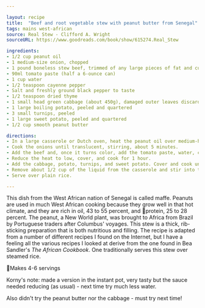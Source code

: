 ```yaml
---

layout: recipe
title:  "Beef and root vegetable stew with peanut butter from Senegal"
tags: mains west-african
source: Real Stew - Clifford A. Wright
sourceURL: https://www.goodreads.com/book/show/615274.Real_Stew

ingredients:
- 1/2 cup peanut oil
- 1 medium-size onion, chopped
- 1 pound boneless stew beef, trimmed of any large pieces of fat and cut into 1-inch cubes
- 90ml tomato paste (half a 6-ounce can)
- 1 cup water
- 1/2 teaspoon cayenne pepper
- Salt and freshly ground black pepper to taste
- 1/2 teaspoon dried thyme
- 1 small head green cabbage (about 450g), damaged outer leaves discarded, cored, and cut into 8 wedges
- 1 large boiling potato, peeled and quartered
- 3 small turnips, peeled
- 1 large sweet potato, peeled and quartered
- 1/2 cup smooth peanut butter

directions:
- In a large casserole or Dutch oven, heat the peanut oil over medium-high heat.
- Cook the onions until translucent, stirring, about 5 minutes.
- Add the beef and, once it turns color, add the tomato paste, water, cayenne, salt and black pepper, and thyme.
- Reduce the heat to low, cover, and cook for 1 hour.
- Add the cabbage, potato, turnips, and sweet potato. Cover and cook until tender, 2 to 2 1/2 hours.
- Remove about 1/2 cup of the liquid from the casserole and stir into the peanut butter in a small bowl. Pour this sauce over the meat and cook for 5 minutes.
- Serve over plain rice.

---
```

This dish from the West African
nation of Senegal is called maffe. Peanuts
are used in much West African cooking
because they grow well in that hot climate,
and they are rich in oil, 43 to 55 percent, and
protein, 25 to 28 percent. The peanut, a New
World plant, was brought to Africa from Brazil
by Portuguese traders after Columbus' voyages.
This stew is a thick, rib-sticking preparation that is both nutritious and filling. The
recipe is adapted from a number of different
recipes I found on the Internet, but I have a
feeling all the various recipes I looked at derive
from the one found in Bea Sandler's _The African
Cookbook_. One traditionally serves this stew
over steamed rice.

Makes 4-6 servings

Korny's note: made a version in the instant pot, very tasty but the sauce needed
reducing (as usual) - next time try much less water.

Also didn't try the peanut butter nor the cabbage - must try next time!
